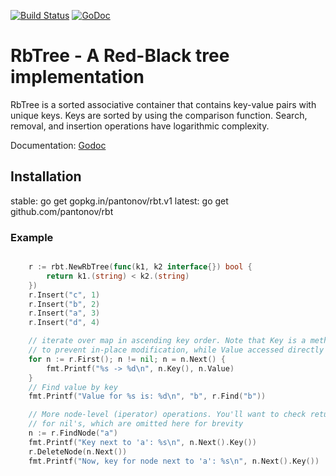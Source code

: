 [![Build Status](https://travis-ci.org/pantonov/rbt.svg)](https://travis-ci.org/pantonov/rbt) [![GoDoc](https://godoc.org/github.com/pantonov/rbt?status.svg)](https://godoc.org/github.com/pantonov/rbt)

# RbTree - A Red-Black tree implementation

RbTree is a sorted associative container that contains key-value pairs with unique keys. Keys are sorted by using the comparison function. Search, removal, and insertion operations have logarithmic complexity.

Documentation: [Godoc](http://godoc.org/github.com/pantonov/rbt)

## Installation
stable:
    go get gopkg.in/pantonov/rbt.v1
latest:
    go get github.com/pantonov/rbt

### Example

```go

    r := rbt.NewRbTree(func(k1, k2 interface{}) bool {
        return k1.(string) < k2.(string)
    })
    r.Insert("c", 1)
    r.Insert("b", 2)
    r.Insert("a", 3)
    r.Insert("d", 4)

    // iterate over map in ascending key order. Note that Key is a method,
    // to prevent in-place modification, while Value accessed directly
    for n := r.First(); n != nil; n = n.Next() {
        fmt.Printf("%s -> %d\n", n.Key(), n.Value)
    }
    // Find value by key
    fmt.Printf("Value for %s is: %d\n", "b", r.Find("b"))

    // More node-level (iperator) operations. You'll want to check return values
    // for nil's, which are omitted here for brevity
    n := r.FindNode("a")
    fmt.Printf("Key next to 'a': %s\n", n.Next().Key())
    r.DeleteNode(n.Next())
    fmt.Printf("Now, key for node next to 'a': %s\n", n.Next().Key())
```
